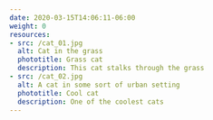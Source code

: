 ```yaml
---
date: 2020-03-15T14:06:11-06:00
weight: 0
resources:
- src: /cat_01.jpg
  alt: Cat in the grass
  phototitle: Grass cat
  description: This cat stalks through the grass
- src: /cat_02.jpg
  alt: A cat in some sort of urban setting
  phototitle: Cool cat
  description: One of the coolest cats
---
```


